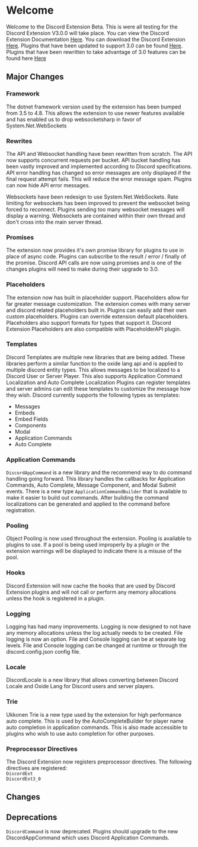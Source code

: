 # Welcome

Welcome to the Discord Extension Beta. 
This is were all testing for the Discord Extension V3.0.0 will take place. 
You can view the Discord Extension Documentation [Here](Extension).
You can download the Discord Extension [Here](https://github.com/dassjosh/DiscordExtensionBeta/raw/main/Extension/Oxide.Ext.Discord.dll).
Plugins that have been updated to support 3.0 can be found [Here](Plugins/2.0).
Plugins that have been rewritten to take advantage of 3.0 features can be found here [Here](Plugins/3.0)

## Major Changes

### Framework
The dotnet framework version used by the extension has been bumped from 3.5 to 4.8.
This allows the extension to use newer features available and has enabled us to drop websocketsharp in favor of System.Net.WebSockets

### Rewrites
The API and Websocket handling have been rewritten from scratch.
The API now supports concurrent requests per bucket.
API bucket handling has been vastly improved and implemented according to Discord specifications.
API error handling has changed so error messages are only displayed if the final request attempt fails.
This will reduce the error message spam.
Plugins can now hide API error messages.

Websockets have been redesign to use System.Net.WebSockets.
Rate limiting for websockets has been improved to prevent the websocket being forced to reconnect.
Plugins sending too many websocket messages will display a warning.
Websockets are contained within their own thread and don't cross into the main server thread.

### Promises
The extension now provides it's own promise library for plugins to use in place of async code.
Plugins can subscribe to the result / error / finally of the promise.
Discord API calls are now using promises and is one of the changes plugins will need to make during their upgrade to 3.0.

### Placeholders
The extension now has built in placeholder support.
Placeholders allow for far greater message customization.
The extension comes with many server and discord related placeholders built in.
Plugins can easily add their own custom placeholders.
Plugins can override extension default placeholders.
Placeholders also support formats for types that support it.
Discord Extension Placeholders are also compatible with PlaceholderAPI plugin.

### Templates
Discord Templates are multiple new libraries that are being added.
These libraries perform a similar function to the oxide lang api and is applied to multiple discord entity types.
This allows messages to be localized to a Discord User or Server Player.
This also supports Application Command Localization and Auto Complete Localization
Plugins can register templates and server admins can edit these templates to customize the message how they wish.
Discord currently supports the following types as templates:
- Messages
- Embeds
- Embed Fields
- Components
- Modal
- Application Commands
- Auto Complete

### Application Commands
`DiscordAppCommand` is a new library and the recommend way to do command handling going forward.
This library handles the callbacks for Application Commands, Auto Complete, Message Component, and Modal Submit events.
There is a new type `ApplicationCommandBuilder` that is available to make it easier to build out commands.
After building the command localizations can be generated and applied to the command before registration.

### Pooling
Object Pooling is now used throughout the extension.
Pooling is available to plugins to use.
If a pool is being used improperly by a plugin or the extension warnings will be displayed to indicate there is a misuse of the pool.

### Hooks
Discord Extension will now cache the hooks that are used by Discord Extension plugins and will not call or perform any memory allocations unless the hook is registered in a plugin.

### Logging
Logging has had many improvements.
Logging is now designed to not have any memory allocations unless the log actually needs to be created.
File logging is now an option.
File and Console logging can be at separate log levels.
File and Console logging can be changed at runtime or through the discord.config.json config file.

### Locale
DiscordLocale is a new library that allows converting between Discord Locale and Oxide Lang for Discord users and server players.

### Trie
Ukkonen Trie is a new type used by the extension for high performance auto complete.
This is used by the AutoCompleteBuilder for player name auto completion in application commands.
This is also made accessible to plugins who wish to use auto completion for other purposes.

### Preprocessor Directives
The Discord Extension now registers preprocessor directives. The following directives are registered:  
`DiscordExt`  
`DiscordExt3_0`

## Changes

## Deprecations
`DiscordCommand` is now deprecated. Plugins should upgrade to the new DiscordAppCommand which uses Discord Application Commands.